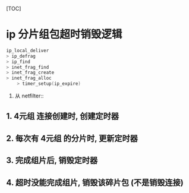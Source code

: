 [TOC]
# ip 分片组包超时销毁逻辑
```s
ip_local_deliver
> ip_defrag
> ip_find
> inet_frag_find
> inet_frag_create
> inet_frag_alloc
    > timer_setup(ip_expire)
```
1. 从 netfilter::

## 1. 4元组 连接创建时, 创建定时器
## 2. 每次有 4元组 的分片时, 更新定时器
## 3. 完成组片后, 销毁定时器
## 4. 超时没能完成组片, 销毁该碎片包 (不是销毁连接)
